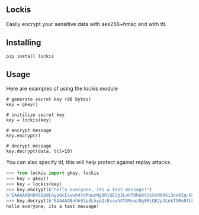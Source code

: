 ## Lockis

Easily encrypt your sensitive data with aes256+hmac and with ttl.

## Installing

```
pip install lockis
```

## Usage

Here are examples of using the lockis module

```
# generate secret key (96 bytes)
key = gkey()

# initilize secret key
key = lockis(key)

# encrypt message
key.encrypt()

# decrypt message
key.decrypt(data, ttl=10)
```

You can also specify ttl, this will help protect against replay attacks.

```python
>>> from lockis import gkey, lockis
>>> key = gkey()
>>> key = lockis(key)
>>> key.encrypt(b"hello everyone, its a test message!")
b'EAAAAABnhh92pdLhypQcEsvwh4YUMuwzNg8RiQE2pJLnkT9Ru8tUSXvN6XGi3eeO1q-OiLD_E66pCpymr8Jw_BtrXB6Q1i9SeHe3l-NiCvGRZD2WOEmzjjH7MnyO7Haiw-hHdvs8SFZJgpssxR_tLAEvRaDcV9scC7Gfd2kwmdsok8wrRNvlpkE='
>>> key.decrypt(b'EAAAAABnhh92pdLhypQcEsvwh4YUMuwzNg8RiQE2pJLnkT9Ru8tUSXvN6XGi3eeO1q-OiLD_E66pCpymr8Jw_BtrXB6Q1i9SeHe3l-NiCvGRZD2WOEmzjjH7MnyO7Haiw-hHdvs8SFZJgpssxR_tLAEvRaDcV9scC7Gfd2kwmdsok8wrRNvlpkE=', ttl=60)
hello everyone, its a test message!
```

